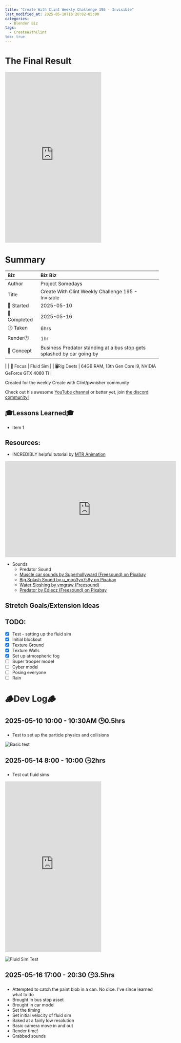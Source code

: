 ```yaml
---
title: "Create With Clint Weekly Challenge 195 - Invisible"
last_modified_at: 2025-05-10T16:20:02-05:00
categories:
  - Blender Biz
tags:
  - CreateWithClint
toc: true
---
```


# The Final Result

<iframe width="315" height="560" src="https://www.youtube.com/embed/TjrI_eBkXzs?si=m1C6H4knBKJi3mUa" title="YouTube video player" frameborder="0" allow="accelerometer; autoplay; clipboard-write; encrypted-media; gyroscope; picture-in-picture; web-share" referrerpolicy="strict-origin-when-cross-origin" allowfullscreen></iframe>

# Summary

| Biz             | Biz Biz                               |
|:--------        | :---------                                |
| Author          | Project Somedays                      |
| Title           | Create With Clint Weekly Challenge 195 - Invisible |
| 📅 Started      | 2025-05-10       |
| 📅 Completed    | 2025-05-16        |
| 🕒 Taken        |  6hrs                                |
| Render🕒        |  1hr        |
| 🤯 Concept      | Business Predator standing at a bus stop gets splashed by car going by
  |
| 🔎 Focus        | Fluid Sim      |
| 🖥️Rig Deets     | 64GB RAM, 13th Gen Core i9, NVIDIA GeForce GTX 4060 Ti |

Created for the weekly Create with Clint/pwnisher community

Check out his awesome [YouTube channel](https://www.youtube.com/c/pwnisher) or better yet, join [the discord community!](https://discord.com/channels/673719770410909696/688444060737994785/922141725944872980)

## 🎓Lessons Learned🎓
- Item 1

## Resources:
- INCREDIBLY helpful tutorial by [MTR Animation](https://www.youtube.com/@mtranimation)
  
<iframe width="560" height="315" src="https://www.youtube.com/embed/ws0PgEkgUZs?si=abrWdfVdR6iwqp94" title="YouTube video player" frameborder="0" allow="accelerometer; autoplay; clipboard-write; encrypted-media; gyroscope; picture-in-picture; web-share" referrerpolicy="strict-origin-when-cross-origin" allowfullscreen></iframe>

- Sounds
  - Predator Sound
  - [Muscle car sounds by Superhollyward (Freesound) on Pixabay](https://pixabay.com/sound-effects/muscle-car-sounds-49337/)
  - [Big Splash Sound by u_moo3yn7s9y on Pixabay](https://pixabay.com/sound-effects/big-splash-sound-202450/)
  - [Water Sloshing by vmgraw (Freesound)](https://pixabay.com/sound-effects/water-sloshing-104803/)
  - [Predator by Ediecz (Freesound) on Pixabay](https://pixabay.com/sound-effects/predator-40909/)

## Stretch Goals/Extension Ideas


## TODO:
- [x] Test - setting up the fluid sim
- [x] Initial blockout
- [x] Texture Ground
- [x] Texture Walls
- [x] Set up atmospheric fog
- [ ] Super trooper model
- [ ] Cyber model
- [ ] Posing everyone
- [ ] Rain

# 🪵Dev Log🪵

## 2025-05-10 10:00 - 10:30AM 🕒0.5hrs
   - Test to set up the particle physics and collisions
  
  ![Basic test](/assets/images/2025-05-10_CreateWithClint195_Test.png "If I've learned anything, it's start REALLY simple and build on solid ground")

## 2025-05-14 8:00 - 10:00 🕒2hrs
 - Test out fluid sims
  
  <iframe width="315" height="560" src="https://www.youtube.com/embed/9Y8lIwY-v9I?si=REgaPxHqX2yPZ2BW" title="YouTube video player" frameborder="0" allow="accelerometer; autoplay; clipboard-write; encrypted-media; gyroscope; picture-in-picture; web-share" referrerpolicy="strict-origin-when-cross-origin" allowfullscreen></iframe>

  

![Fluid Sim Test](/assets/images/2025-05-14_FluidSimTest.jpg "Ok so this is too much fun")

## 2025-05-16 17:00 - 20:30 🕒3.5hrs
- Attempted to catch the paint blob in a can. No dice. I've since learned what to do
- Brought in bus stop asset
- Brought in car model
- Set the timing
- Set initial velocity of fluid sim
- Baked at a fairly low resolution
- Basic camera move in and out
- Render time!
- Grabbed sounds
